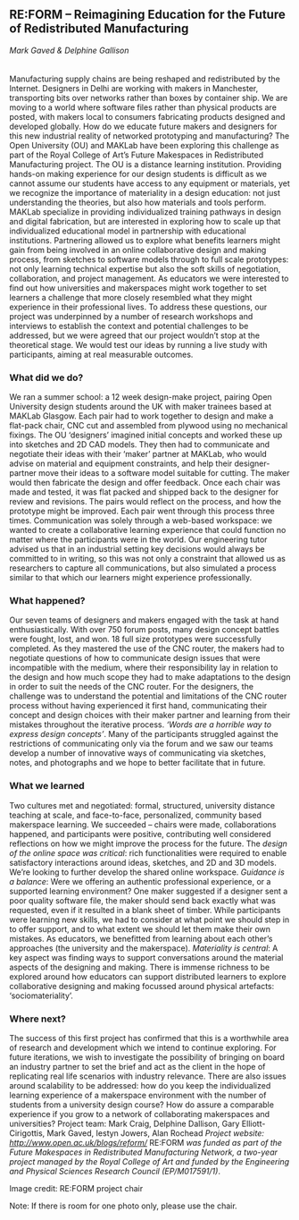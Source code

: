 ## RE:FORM – Reimagining Education for the Future of Redistributed Manufacturing
_Mark Gaved & Delphine Gallison_
<br />
<br />
<br />
Manufacturing supply chains are being reshaped and redistributed by the Internet. Designers in Delhi are working with makers in Manchester, transporting bits over networks rather than boxes by container ship. We are moving to a world where software files rather than physical products are posted, with makers local to consumers fabricating products designed and developed globally.
How do we educate future makers and designers for this new industrial reality of networked prototyping and manufacturing? The Open University (OU) and MAKLab have been exploring this challenge as part of the Royal College of Art’s Future Makespaces in Redistributed Manufacturing project.
The OU is a distance learning institution.  Providing hands-on making experience for our design students is difficult as we cannot assume our students have access to any equipment or materials, yet we recognize the importance of materiality in a design education: not just understanding the theories, but also how materials and tools perform. MAKLab specialize in providing individualized training pathways in design and digital fabrication, but are interested in exploring how to scale up that individualized educational model in partnership with educational institutions.
Partnering allowed us to explore what benefits learners might gain from being involved in an online collaborative design and making process, from sketches to software models through to full scale prototypes: not only learning technical expertise but also the soft skills of negotiation, collaboration, and project management. As educators we were interested to find out how universities and makerspaces might work together to set learners a challenge that more closely resembled what they might experience in their professional lives.
To address these questions, our project was underpinned by a number of research workshops and interviews to establish the context and potential challenges to be addressed, but we were agreed that our project wouldn’t stop at the theoretical stage. We would test our ideas by running a live study with participants, aiming at real measurable outcomes.
### What did we do? 
We ran a summer school: a 12 week design-make project, pairing Open University design students around the UK with maker trainees based at MAKLab Glasgow. 
Each pair had to work together to design and make a flat-pack chair, CNC cut and assembled from plywood using no mechanical fixings. The OU ‘designers’ imagined initial concepts and worked these up into sketches and 2D CAD models. They then had to communicate and negotiate their ideas with their ‘maker’ partner at MAKLab, who would advise on material and equipment constraints, and help their designer-partner move their ideas to a software model suitable for cutting. The maker would then fabricate the design and offer feedback. Once each chair was made and tested, it was flat packed and shipped back to the designer for review and revisions. The pairs would reflect on the process, and how the prototype might be improved. Each pair went through this process three times. Communication was solely through a web-based workspace: we wanted to create a collaborative learning experience that could function no matter where the participants were in the world. Our engineering tutor advised us that in an industrial setting key decisions would always be committed to in writing, so this was not only a constraint that allowed us as researchers to capture all communications, but also simulated a process similar to that which our learners might experience professionally.
### What happened?
Our seven teams of designers and makers engaged with the task at hand enthusiastically. With over 750 forum posts, many design concept battles were fought, lost, and won. 18 full size prototypes were successfully completed.
As they mastered the use of the CNC router, the makers had to negotiate questions of how to communicate design issues that were incompatible with the medium, where their responsibility lay in relation to the design and how much scope they had to make adaptations to the design in order to suit the needs of the CNC router. 
For the designers, the challenge was to understand the potential and limitations of the CNC router process without having experienced it first hand, communicating their concept and design choices with their maker partner and learning from their mistakes throughout the iterative process.
 _‘Words are a horrible way to express design concepts’_. Many of the participants struggled against the restrictions of communicating only via the forum and we saw our teams develop a number of innovative ways of communicating via sketches, notes, and photographs and we hope to better facilitate that in future.
### What we learned 
Two cultures met and negotiated: formal, structured, university distance teaching at scale, and face-to-face, personalized, community based makerspace learning. We succeeded – chairs were made, collaborations happened, and participants were positive, contributing well considered reflections on how we might improve the process for the future. 
The _design of the online space was critical_: rich functionalities were required to enable satisfactory interactions around ideas, sketches, and 2D and 3D models. We’re looking to further develop the shared online workspace. 
_Guidance is a balance_: Were we offering an authentic professional experience, or a supported learning environment? One maker suggested if a designer sent a poor quality software file, the maker should send back exactly what was requested, even if it resulted in a blank sheet of timber. While participants were learning new skills, we had to consider at what point we should step in to offer support, and to what extent we should let them make their own mistakes. As educators, we benefitted from learning about each other’s approaches (the university and the makerspace).
_Materiality is central_:  A key aspect was finding ways to support conversations around the material aspects of the designing and making. There is immense richness to be explored around how educators can support distributed learners to explore collaborative designing and making focussed around physical artefacts: ‘sociomateriality’. 
### Where next?  
The success of this first project has confirmed that this is a worthwhile area of research and development which we intend to continue exploring. For future iterations, we wish to investigate the possibility of bringing on board an industry partner to set the brief and act as the client in the hope of replicating real life scenarios with industry relevance. There are also issues around scalability to be addressed: how do you keep the individualized learning experience of a makerspace environment with the number of students from a university design course? How do assure a comparable experience if you grow to a network of collaborating makerspaces and universities? 
Project team: Mark Craig, Delphine Dallison, Gary Elliott-Cirigottis, Mark Gaved, Iestyn Jowers, Alan Rochead
_Project website: http://www.open.ac.uk/blogs/reform/_
RE:FORM _was funded as part of the Future Makespaces in Redistributed Manufacturing Network, a two-year project managed by the Royal College of Art and funded by the Engineering and Physical Sciences Research Council (EP/M017591/1)_.

Image credit: 
RE:FORM project chair

Note: If there is room for one photo only, please use the chair. 
